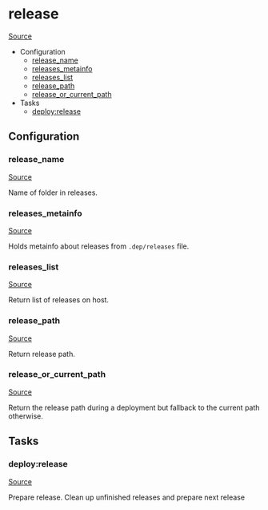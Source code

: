 <!-- DO NOT EDIT THIS FILE! -->
<!-- Instead edit recipe/deploy/release.php -->
<!-- Then run bin/docgen -->

# release

[Source](/recipe/deploy/release.php)



* Configuration
  * [release_name](#release_name)
  * [releases_metainfo](#releases_metainfo)
  * [releases_list](#releases_list)
  * [release_path](#release_path)
  * [release_or_current_path](#release_or_current_path)
* Tasks
  * [deploy:release](#deployrelease)

## Configuration
### release_name
[Source](https://github.com/deployphp/deployer/blob/master/recipe/deploy/release.php#L11)

Name of folder in releases.



### releases_metainfo
[Source](https://github.com/deployphp/deployer/blob/master/recipe/deploy/release.php#L32)

Holds metainfo about releases from `.dep/releases` file.



### releases_list
[Source](https://github.com/deployphp/deployer/blob/master/recipe/deploy/release.php#L51)

Return list of releases on host.



### release_path
[Source](https://github.com/deployphp/deployer/blob/master/recipe/deploy/release.php#L82)

Return release path.



### release_or_current_path
[Source](https://github.com/deployphp/deployer/blob/master/recipe/deploy/release.php#L96)

Return the release path during a deployment
but fallback to the current path otherwise.




## Tasks

### deploy:release
[Source](https://github.com/deployphp/deployer/blob/master/recipe/deploy/release.php#L103)

Prepare release. Clean up unfinished releases and prepare next release


